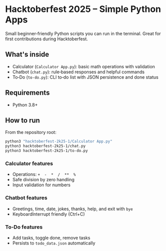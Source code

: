 # Hacktoberfest 2025 – Simple Python Apps

Small beginner‑friendly Python scripts you can run in the terminal. Great for first contributions during Hacktoberfest.

## What's inside
- Calculator (`Calculator App.py`): basic math operations with validation
- Chatbot (`chat.py`): rule‑based responses and helpful commands
- To‑Do (`to-do.py`): CLI to‑do list with JSON persistence and done status

## Requirements
- Python 3.8+

## How to run
From the repository root:

```bash
python3 "hacktoberfest-2k25-1/Calculator App.py"
python3 hacktoberfest-2k25-1/chat.py
python3 hacktoberfest-2k25-1/to-do.py
```

### Calculator features
- Operations: `+  -  *  /  **  %`
- Safe division by zero handling
- Input validation for numbers

### Chatbot features
- Greetings, time, date, jokes, thanks, help, and exit with `bye`
- KeyboardInterrupt friendly (Ctrl+C)

### To‑Do features
- Add tasks, toggle done, remove tasks
- Persists to `todo_data.json` automatically
